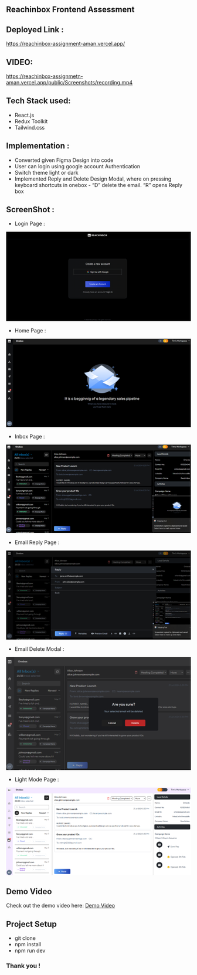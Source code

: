 ## Reachinbox Frontend Assessment

## Deployed Link :
https://reachinbox-assignment-aman.vercel.app/

## VIDEO:
https://reachinbox-assignmetn-aman.vercel.app/public/Screenshots/recording.mp4

## Tech Stack used:
* React.js
* Redux Toolkit
* Tailwind.css

## Implementation :
* Converted given Figma Design into code
* User can login using google account Authentication
* Switch theme light or dark
* Implemented Reply and Delete Design Modal, where on pressing keyboard shortcuts in onebox - “D”  delete the email. “R” opens Reply box

## ScreenShot :
* Login Page :
  
![reachinbox-login](./public/Screenshots/LoginPage.png)

* Home Page :
  
![reachinbox-homePage](./public/Screenshots/HomePage.png)

* Inbox Page :
  
![reachinbox-emaillist](./public/Screenshots/InboxPage.png)

* Email Reply Page :
  
![reachinbox-rely](./public/Screenshots/ReplyEmail.png)

* Email Delete Modal :
  
![reachinbox-delete](./public/Screenshots/deleteModal.png)

* Light Mode Page :
  
![reachinbox-lightmode](./public/Screenshots/ThemeMode.png)

## Demo Video
Check out the demo video here: [Demo Video](https://www.loom.com/share/8917c85808f640a7a7fec090c8b25b36?sid=96ffcd06-5e13-4c7b-ba6d-865d21f89073
)


## Project Setup

* git clone 
* npm install
* npm run dev

### Thank you !

